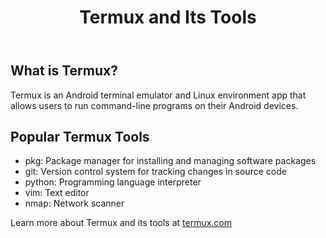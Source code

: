 <!DOCTYPE html>
<html lang="en">
<head>
    <meta charset="UTF-8">
    <meta name="viewport" content="width=device-width, initial-scale=1.0">
    <title>Termux and Its Tools</title>
    <link rel="stylesheet" href="http://Fredscotts.github.io/styles.css">
</head>
<body>
    <header>
        <h1>Termux and Its Tools</h1>
    </header>
    <main>
        <section>
            <h2>What is Termux?</h2>
            <p>Termux is an Android terminal emulator and Linux environment app that allows users to run command-line programs on their Android devices.</p>
        </section>
        <section>
            <h2>Popular Termux Tools</h2>
            <ul>
                <li>pkg: Package manager for installing and managing software packages</li>
                <li>git: Version control system for tracking changes in source code</li>
                <li>python: Programming language interpreter</li>
                <li>vim: Text editor</li>
                <li>nmap: Network scanner</li>
            </ul>
        </section>
    </main>
    <footer>
        <p>Learn more about Termux and its tools at <a href="https://termux.com/">termux.com</a></p>
    </footer>
</body>
</html>
